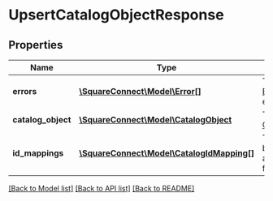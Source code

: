 # UpsertCatalogObjectResponse

## Properties
Name | Type | Description | Notes
------------ | ------------- | ------------- | -------------
**errors** | [**\SquareConnect\Model\Error[]**](Error.md) | The set of [Error](#type-error)s encountered. | [optional] 
**catalog_object** | [**\SquareConnect\Model\CatalogObject**](CatalogObject.md) | The created [CatalogObject](#type-catalogobject). | [optional] 
**id_mappings** | [**\SquareConnect\Model\CatalogIdMapping[]**](CatalogIdMapping.md) | The mapping between client and server IDs for this Upsert. | [optional] 

[[Back to Model list]](../README.md#documentation-for-models) [[Back to API list]](../README.md#documentation-for-api-endpoints) [[Back to README]](../README.md)


